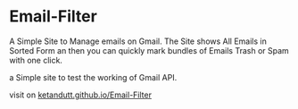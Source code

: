 # Email-Filter

A Simple Site to Manage emails on Gmail. The Site shows All Emails in Sorted Form an then you can quickly mark bundles of Emails Trash or Spam with one click.



a Simple site to test the working of Gmail API.

visit on [ketandutt.github.io/Email-Filter](https://ketandutt.github.io/Email-Filter/)
